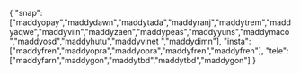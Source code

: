 {
  "snap":  ["maddyopay","maddydawn","maddytada","maddyranj","maddytrem","maddyaqwe","maddyviin","maddyzaen","maddypeas","maddyyuns","maddymaco","maddyosd","maddyhutu","maddyvinet ","maddydimn"],
  "insta": ["maddyfren","maddyopra","maddyopra","maddyfren","maddyfren"],
  "tele":  ["maddyfarn","maddygon","maddytbd","maddytbd","maddygon"]
}
